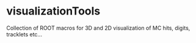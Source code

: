 # visualizationTools
Collection of ROOT macros for 3D and 2D visualization of MC hits, digits, tracklets etc... 
